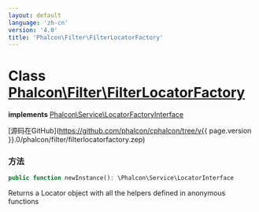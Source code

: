 ```yaml
---
layout: default
language: 'zh-cn'
version: '4.0'
title: 'Phalcon\Filter\FilterLocatorFactory'
---
```

# Class [Phalcon\Filter\FilterLocatorFactory](Phalcon_Filter_FilterLocatorFactory)

**implements** [Phalcon\Service\LocatorFactoryInterface](Phalcon_Service_LocatorFactoryInterface)

[源码在GitHub](https://github.com/phalcon/cphalcon/tree/v{{ page.version }}.0/phalcon/filter/filterlocatorfactory.zep)

### 方法

```php
public function newInstance(): \Phalcon\Service\LocatorInterface
```

Returns a Locator object with all the helpers defined in anonymous functions